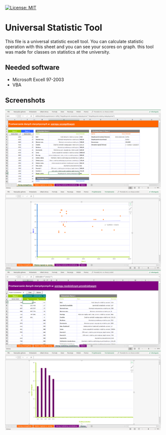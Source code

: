 [![License: MIT](https://img.shields.io/badge/License-MIT-yellow.svg)](https://opensource.org/licenses/MIT)
# Universal Statistic Tool
This file is a universal statistic excell tool. You can calculate statistic operation with this sheet and you can see your scores on graph. this tool was made for classes on statistics at the university.

## Needed software
* Microsoft Excell 97-2003
* VBA
## Screenshots
![Screen](https://github.com/janjedrzejak/Universal-statistic-tool/blob/demo/demo/1.png)
![Screen](https://github.com/janjedrzejak/Universal-statistic-tool/blob/demo/demo/2.png)
![Screen](https://github.com/janjedrzejak/Universal-statistic-tool/blob/demo/demo/3.png)
![Screen](https://github.com/janjedrzejak/Universal-statistic-tool/blob/demo/demo/4.png)
